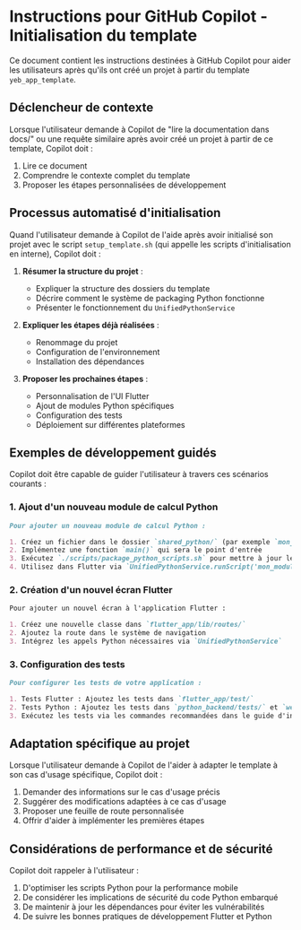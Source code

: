 # Instructions pour GitHub Copilot - Initialisation du template

Ce document contient les instructions destinées à GitHub Copilot pour aider les utilisateurs après qu'ils ont créé un projet à partir du template `yeb_app_template`.

## Déclencheur de contexte

Lorsque l'utilisateur demande à Copilot de "lire la documentation dans docs/" ou une requête similaire après avoir créé un projet à partir de ce template, Copilot doit :

1. Lire ce document
2. Comprendre le contexte complet du template
3. Proposer les étapes personnalisées de développement

## Processus automatisé d'initialisation

Quand l'utilisateur demande à Copilot de l'aide après avoir initialisé son projet avec le script `setup_template.sh` (qui appelle les scripts d'initialisation en interne), Copilot doit :

1. **Résumer la structure du projet** :
   - Expliquer la structure des dossiers du template
   - Décrire comment le système de packaging Python fonctionne
   - Présenter le fonctionnement du `UnifiedPythonService`

2. **Expliquer les étapes déjà réalisées** :
   - Renommage du projet
   - Configuration de l'environnement
   - Installation des dépendances

3. **Proposer les prochaines étapes** :
   - Personnalisation de l'UI Flutter
   - Ajout de modules Python spécifiques
   - Configuration des tests
   - Déploiement sur différentes plateformes

## Exemples de développement guidés

Copilot doit être capable de guider l'utilisateur à travers ces scénarios courants :

### 1. Ajout d'un nouveau module de calcul Python

```markdown
Pour ajouter un nouveau module de calcul Python :

1. Créez un fichier dans le dossier `shared_python/` (par exemple `mon_module.py`)
2. Implémentez une fonction `main()` qui sera le point d'entrée
3. Exécutez `./scripts/package_python_scripts.sh` pour mettre à jour les assets
4. Utilisez dans Flutter via `UnifiedPythonService.runScript('mon_module', [args])`
```

### 2. Création d'un nouvel écran Flutter

```markdown
Pour ajouter un nouvel écran à l'application Flutter :

1. Créez une nouvelle classe dans `flutter_app/lib/routes/`
2. Ajoutez la route dans le système de navigation
3. Intégrez les appels Python nécessaires via `UnifiedPythonService`
```

### 3. Configuration des tests

```markdown
Pour configurer les tests de votre application :

1. Tests Flutter : Ajoutez les tests dans `flutter_app/test/`
2. Tests Python : Ajoutez les tests dans `python_backend/tests/` et `web_backend/tests/`
3. Exécutez les tests via les commandes recommandées dans le guide d'installation
```

## Adaptation spécifique au projet

Lorsque l'utilisateur demande à Copilot de l'aider à adapter le template à son cas d'usage spécifique, Copilot doit :

1. Demander des informations sur le cas d'usage précis
2. Suggérer des modifications adaptées à ce cas d'usage
3. Proposer une feuille de route personnalisée
4. Offrir d'aider à implémenter les premières étapes

## Considérations de performance et de sécurité

Copilot doit rappeler à l'utilisateur :

1. D'optimiser les scripts Python pour la performance mobile
2. De considérer les implications de sécurité du code Python embarqué
3. De maintenir à jour les dépendances pour éviter les vulnérabilités
4. De suivre les bonnes pratiques de développement Flutter et Python

